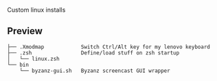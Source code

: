 Custom linux installs

## Preview

    ├── .Xmodmap            Switch Ctrl/Alt key for my lenovo keyboard
    ├── .zsh                Define/load stuff on zsh startup
    │   └── linux.zsh       
    └── bin
        └── byzanz-gui.sh   Byzanz screencast GUI wrapper

